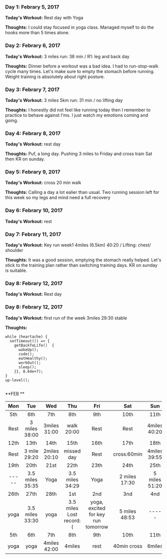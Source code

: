 ### Day 1: Febrary 5, 2017
**Today's Workout:** Rest day with Yoga 

**Thoughts:** I could stay focused in yoga class. Managed myself to do the hooks more than 5 times alone. 

### Day 2: Febrary 6, 2017
**Today's Workout:** 3 miles run: 38 min / R1: leg and back day 

**Thoughts:** Dinner before a workout was a bad idea. I had to run-stop-walk cycle many times. Let's make sure to empty the stomach before running. Weight training is absolutely about right posture. 


### Day 3: Febrary 7, 2017
**Today's Workout:** 3 miles 5km run: 31 min / no lifting day  

**Thoughts:** I honestly did not feel like running today then I remember to practice to behave against I'ms. I just watch my emotions coming and going.


### Day 4: Febrary 8, 2017
**Today's Workout:** rest day 

**Thoughts:** Puf, a long day. Pushing 3 miles to Friday and cross train Sat then KR on sunday.

### Day 5: Febrary 9, 2017
**Today's Workout:** cross 20 min walk 

**Thoughts:** Calling a day a lot ealier than usual. Two running session left for this week so my legs and mind need a full recovery 


### Day 6: Febrary 10, 2017
**Today's Workout:** rest

### Day 7: Febrary 11, 2017

**Today's Workout:** Key run week1 4miles (6.5km) 40:20 / Lifting: chest/ shoulder

**Thoughts:** It was a good session, emptying the stomach really helped. Let's stick to the training plan rather than switching training days. KR on sunday is suitable.
### Day 8: Febrary 12, 2017

**Today's Workout:** Rest day 

### Day 8: Febrary 12, 2017

**Today's Workout:** first run of the week 3miles 29:30 stable 

**Thoughts:** 
```
while (heartache) {
  setTimeout(() => {
    getBackToLife()  {
      wakeUp();
      code();
      eatHealthy();
      workOut();
      sleep();
    }}, 8.64e+7);
}
up-level();
         
```

**FEB ** 

| Mon | Tue | Wed | Thu | Fri | Sat | Sun |    
|:---:|:---:|:---:|:---:|:---:|:---:|:---:|
| 5th | 6th | 7th | 8th | 9th | 10th| 11th|
| Rest| 3 miles 38:00 | 3miles 31:00 |  walk 20:00 | Rest | Rest | 4miles 40:20|
| 12th| 13th | 14th | 15th | 16th | 17th | 18th |
| Rest| 3 mile 29:20 | 2miles 20:10 |missed day |Rest|cross:60min | 4miles 39:55|
| 19th|20th |21st |22th | 23th | 24th | 25th |
|-----|3.5 miles 35:35 | Yoga | 3.5 miles 34:29 | Yoga | 2 miles 17:30 | 5 miles 51:20 |
| 26th | 27th | 28th | 1st | 2nd | 3nd | 4nd | 
| yoga | 3.5 miles 33:30 | yoga |3.5 miles Lost record:(|yoga, excited for key run tomorrow | 5 miles 48:53 |-----|
| 5th | 6th | 7th | 8th | 9th | 10th | 11th | 
| yoga | yoga | 4miles 42:00 | 4miles | rest | 40min cross | 6miles |
